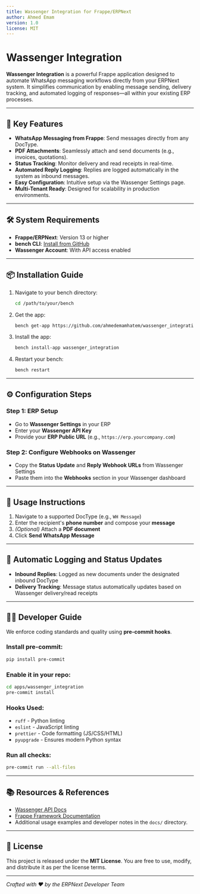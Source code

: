 ```yaml
---
title: Wassenger Integration for Frappe/ERPNext
author: Ahmed Emam
version: 1.0
license: MIT
---
```


# Wassenger Integration

**Wassenger Integration** is a powerful Frappe application designed to automate WhatsApp messaging workflows directly from your ERPNext system. It simplifies communication by enabling message sending, delivery tracking, and automated logging of responses—all within your existing ERP processes.

---

## 🚀 Key Features

- **WhatsApp Messaging from Frappe**: Send messages directly from any DocType.
- **PDF Attachments**: Seamlessly attach and send documents (e.g., invoices, quotations).
- **Status Tracking**: Monitor delivery and read receipts in real-time.
- **Automated Reply Logging**: Replies are logged automatically in the system as inbound messages.
- **Easy Configuration**: Intuitive setup via the Wassenger Settings page.
- **Multi-Tenant Ready**: Designed for scalability in production environments.

---

## 🛠️ System Requirements

- **Frappe/ERPNext**: Version 13 or higher
- **bench CLI**: [Install from GitHub](https://github.com/frappe/bench)
- **Wassenger Account**: With API access enabled

---

## 📦 Installation Guide

1. Navigate to your bench directory:
    ```bash
    cd /path/to/your/bench
    ```

2. Get the app:
    ```bash
    bench get-app https://github.com/ahmedemamhatem/wassenger_integration.git --branch develop
    ```

3. Install the app:
    ```bash
    bench install-app wassenger_integration
    ```

4. Restart your bench:
    ```bash
    bench restart
    ```

---

## ⚙️ Configuration Steps

### Step 1: ERP Setup

- Go to **Wassenger Settings** in your ERP
- Enter your **Wassenger API Key**
- Provide your **ERP Public URL** (e.g., `https://erp.yourcompany.com`)

### Step 2: Configure Webhooks on Wassenger

- Copy the **Status Update** and **Reply Webhook URLs** from Wassenger Settings
- Paste them into the **Webhooks** section in your Wassenger dashboard

---

## 📄 Usage Instructions

1. Navigate to a supported DocType (e.g., `WH Message`)
2. Enter the recipient's **phone number** and compose your **message**
3. *(Optional)* Attach a **PDF document**
4. Click **Send WhatsApp Message**

---

## 🔁 Automatic Logging and Status Updates

- **Inbound Replies**: Logged as new documents under the designated inbound DocType
- **Delivery Tracking**: Message status automatically updates based on Wassenger delivery/read receipts

---

## 🧑‍💻 Developer Guide

We enforce coding standards and quality using **pre-commit hooks**.

### Install pre-commit:

```bash
pip install pre-commit
```

### Enable it in your repo:

```bash
cd apps/wassenger_integration
pre-commit install
```

### Hooks Used:

- `ruff` - Python linting
- `eslint` - JavaScript linting
- `prettier` - Code formatting (JS/CSS/HTML)
- `pyupgrade` - Ensures modern Python syntax

### Run all checks:

```bash
pre-commit run --all-files
```

---

## 📚 Resources & References

- [Wassenger API Docs](https://wassenger.com/docs)
- [Frappe Framework Documentation](https://frappeframework.com/docs)
- Additional usage examples and developer notes in the `docs/` directory.

---

## 📝 License

This project is released under the **MIT License**. You are free to use, modify, and distribute it as per the license terms.

---

*Crafted with ❤️ by the ERPNext Developer Team*
